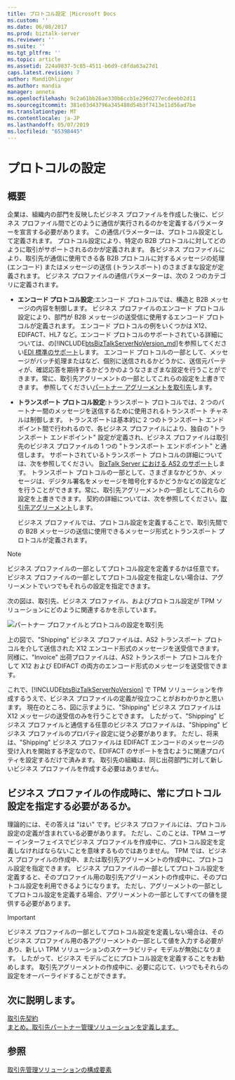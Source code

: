 ```yaml
---
title: プロトコル設定 |Microsoft Docs
ms.custom: ''
ms.date: 06/08/2017
ms.prod: biztalk-server
ms.reviewer: ''
ms.suite: ''
ms.tgt_pltfrm: ''
ms.topic: article
ms.assetid: 224a9837-5c85-4511-b6d9-c8fda63a27d1
caps.latest.revision: 7
author: MandiOhlinger
ms.author: mandia
manager: anneta
ms.openlocfilehash: 9c2a61bb26ae330b6ccb1e296d277ecdeebb2d11
ms.sourcegitcommit: 381e83d43796a345488d54b3f7413e11d56ad7be
ms.translationtype: MT
ms.contentlocale: ja-JP
ms.lasthandoff: 05/07/2019
ms.locfileid: "65398445"
---
```

# <a name="protocol-settings"></a>プロトコルの設定
## <a name="overview"></a>概要
企業は、組織内の部門を反映したビジネス プロファイルを作成した後に、ビジネス プロファイル間でどのように通信が実行されるのかを定義するパラメーターを宣言する必要があります。 この通信パラメーターは、プロトコル設定として定義されます。 プロトコル設定により、特定の B2B プロトコルに対してどのように取引がサポートされるのかが定義されます。 各ビジネス プロファイルにより、取引先が通信に使用できる各 B2B プロトコルに対するメッセージの処理 (エンコード) またはメッセージの送信 (トランスポート) のさまざまな設定が定義されます。 ビジネス プロファイルの通信パラメーターは、次の 2 つのカテゴリに定義されます。  
  
- **エンコード プロトコル設定**:エンコード プロトコルでは、構造と B2B メッセージの内容を制御します。 ビジネス プロファイルのエンコード プロトコル設定により、部門が B2B メッセージの送受信に使用するエンコード プロトコルが定義されます。 エンコード プロトコルの例をいくつかは X12、EDIFACT、HL7 など。エンコード プロトコルのサポートされている詳細については、の[!INCLUDE[btsBizTalkServerNoVersion_md](../includes/btsbiztalkservernoversion-md.md)]を参照してください[EDI 標準のサポート](../core/edi-standards-support.md)します。 エンコード プロトコルの一部として、メッセージがバッチ処理またはなど、個別に送信されるかどうかに、送信元パーティが、確認応答を期待するかどうかのようなさまざまな設定を行うことができます。常に、取引先アグリーメントの一部としてこれらの設定を上書きできます。 参照してください[パートナー アグリーメントを取引先](../core/trading-partner-agreement.md)します。  
  
- **トランスポート プロトコル設定**:トランスポート プロトコルでは、2 つのパートナー間のメッセージを送信するために使用されるトランスポート チャネルは制御します。 トランスポートは基本的に 2 つのトランスポート エンドポイント間で行われるので、各ビジネス プロファイルにより、独自の "トランスポート エンドポイント" 設定が定義され、ビジネス プロファイルは取引先のビジネス プロファイルの 1 つの "トランスポート エンドポイント" と通信します。 サポートされているトランスポート プロトコルの詳細については、次を参照してください。 [BizTalk Server における AS2 のサポート](../core/as2-support-in-biztalk-server.md)します。 トランスポート プロトコルの一部として、さまざまなかどうか、メッセージは、デジタル署名をメッセージを暗号化するかどうかなどの設定などを行うことができます。常に、取引先アグリーメントの一部としてこれらの設定を上書きできます。 契約の詳細については、次を参照してください。[取引先アグリーメント](../core/trading-partner-agreement.md)します。  
  
  ビジネス プロファイルでは、プロトコル設定を定義することで、取引先間での B2B メッセージの送信に使用できるメッセージ形式とトランスポート プロトコルが定義されます。  
  
> [!NOTE]
>  ビジネス プロファイルの一部としてプロトコル設定を定義するかは任意です。 ビジネス プロファイルの一部としてプロトコル設定を指定しない場合は、アグリーメントでいつでもそれらの設定を指定できます。  
  
 次の図は、取引先、ビジネス プロファイル、およびプロトコル設定が TPM ソリューションにどのように関連するかを示しています。  
  
 ![パートナー プロファイルとプロトコルの設定を取引先](../core/media/protocolsettings.gif "ProtocolSettings")  
  
 上の図で、"Shipping" ビジネス プロファイルは、AS2 トランスポート プロトコルを介して送信された X12 エンコード形式のメッセージを送受信できます。 同様に、"Invoice" 出荷プロファイルは、AS2 トランスポート プロトコルを介して X12 および EDIFACT の両方のエンコード形式のメッセージを送受信できます。  
  
 これで、[!INCLUDE[btsBizTalkServerNoVersion](../includes/btsbiztalkservernoversion-md.md)] で TPM ソリューションを作成するうえで、ビジネス プロファイルの定義が役立つことがおわかりかと思います。 現在のところ、図に示すように、"Shipping" ビジネス プロファイルは X12 メッセージの送受信のみを行うことできます。 したがって、"Shipping" ビジネス プロファイルと通信する任意のビジネス プロファイルは、"Shipping" ビジネス プロファイルのプロパティ設定に従う必要があります。 ただし、将来は、"Shipping" ビジネス プロファイルは EDIFACT エンコードのメッセージの受け入れを開始する予定なので、EDIFACT のサポートを含むように関連プロパティを設定するだけで済みます。 取引先の組織は、同じ出荷部門に対して新しいビジネス プロファイルを作成する必要はありません。  
  
## <a name="do-i-always-need-to-specify-the-protocol-settings-when-creating-a-business-profile"></a>ビジネス プロファイルの作成時に、常にプロトコル設定を指定する必要があるか。  
 理論的には、その答えは "はい" です。ビジネス プロファイルには、プロトコル設定の定義が含まれている必要があります。 ただし、このことは、TPM ユーザー インターフェイスでビジネス プロファイルを作成中に、プロトコル設定を定義しなければならないことを意味するものではありません。 TPM では、ビジネス プロファイルの作成中、または取引先アグリーメントの作成中に、プロトコル設定を指定できます。 ビジネス プロファイルの一部としてプロトコル設定を定義すると、そのプロファイル用の取引先アグリーメントの作成中に、そのプロトコル設定を利用できるようになります。 ただし、アグリーメントの一部としてプロトコル設定を定義する場合、アグリーメントの一部としてすべての値を提供する必要があります。  
  
> [!IMPORTANT]
>  ビジネス プロファイルの一部としてプロトコル設定を定義しない場合は、そのビジネス プロファイル用の各アグリーメントの一部として値を入力する必要があり、新しい TPM ソリューションのスケーラビリティ モデルが無効になります。 したがって、ビジネス モデルごとにプロトコル設定を定義することをお勧めします。 取引先アグリーメントの作成中に、必要に応じて、いつでもそれらの設定をオーバーライドすることができます。  

## <a name="learn-next"></a>次に説明します。
[取引先契約](../core/trading-partner-agreement.md)  
[まとめ。取引先パートナー管理ソリューションを定義します。](../core/putting-it-all-together-defining-a-trading-partner-management-solution.md)  
  
## <a name="see-also"></a>参照  
 [取引先管理ソリューションの構成要素](../core/building-blocks-of-a-trading-partner-management-solution.md)